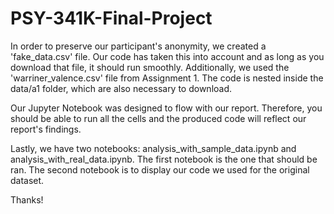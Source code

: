 # PSY-341K-Final-Project

In order to preserve our participant's anonymity, we created a 'fake_data.csv' file. Our code has taken this into account and as long as you download that file, it should run smoothly. Additionally, we used the 'warriner_valence.csv' file from Assignment 1. The code is nested inside the data/a1 folder, which are also necessary to download. 

Our Jupyter Notebook was designed to flow with our report. Therefore, you should be able to run all the cells and the produced code will reflect our report's findings. 

Lastly, we have two notebooks: analysis_with_sample_data.ipynb and analysis_with_real_data.ipynb. The first notebook is the one that should be ran. The second notebook is to display our code we used for the original dataset. 


Thanks! 
